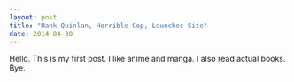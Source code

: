 ```yaml
---
layout: post
title: "Hank Quinlan, Horrible Cop, Launches Site"
date: 2014-04-30
---
```

Hello. This is my first post. I like anime and manga. I also read actual books. Bye.

